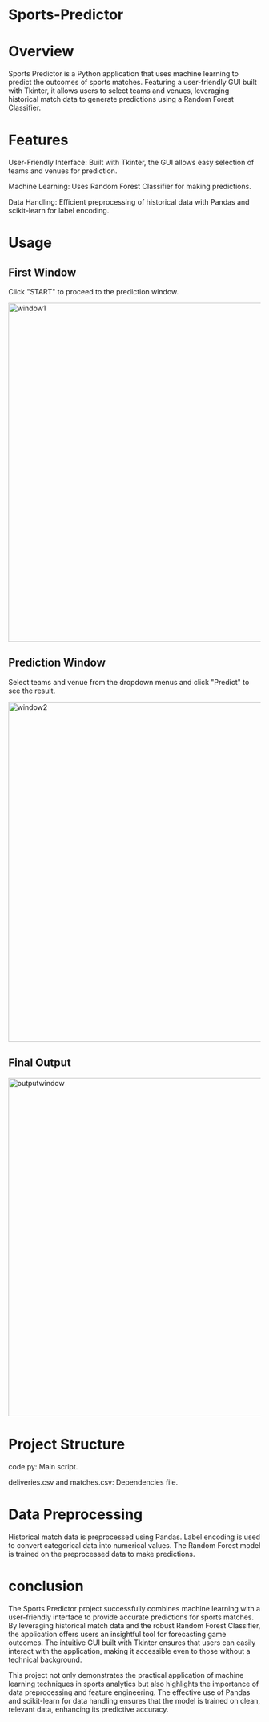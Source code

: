 # Sports-Predictor

# Overview

Sports Predictor is a Python application that uses machine learning to predict the outcomes of sports matches. Featuring a user-friendly GUI built with Tkinter, it allows users to select teams and venues, leveraging historical match data to generate predictions using a Random Forest Classifier.

# Features

User-Friendly Interface: Built with Tkinter, the GUI allows easy selection of teams and venues for prediction.

Machine Learning: Uses Random Forest Classifier for making predictions.

Data Handling: Efficient preprocessing of historical data with Pandas and scikit-learn for label encoding.

# Usage

## First Window 

Click "START" to proceed to the prediction window.

<img width="676" alt="window1" src="https://github.com/Monikasha1102/Sports-Predictor/assets/173608236/4a0cbb6a-965c-4d6d-ae9d-9d299ba0105c">

## Prediction Window

Select teams and venue from the dropdown menus and click "Predict" to see the result.

<img width="678" alt="window2" src="https://github.com/Monikasha1102/Sports-Predictor/assets/173608236/84678384-8280-4721-a122-dd01ea29795a">

## Final Output

<img width="675" alt="outputwindow" src="https://github.com/Monikasha1102/Sports-Predictor/assets/173608236/359c2f9d-45a9-45be-a745-4236d8a04cfa">

# Project Structure 

code.py: Main script.

deliveries.csv and matches.csv: Dependencies file.

# Data Preprocessing

Historical match data is preprocessed using Pandas.
Label encoding is used to convert categorical data into numerical values.
The Random Forest model is trained on the preprocessed data to make predictions.

# conclusion

The Sports Predictor project successfully combines machine learning with a user-friendly interface to provide accurate predictions for sports matches. By leveraging historical match data and the robust Random Forest Classifier, the application offers users an insightful tool for forecasting game outcomes. The intuitive GUI built with Tkinter ensures that users can easily interact with the application, making it accessible even to those without a technical background.

This project not only demonstrates the practical application of machine learning techniques in sports analytics but also highlights the importance of data preprocessing and feature engineering. The effective use of Pandas and scikit-learn for data handling ensures that the model is trained on clean, relevant data, enhancing its predictive accuracy.




